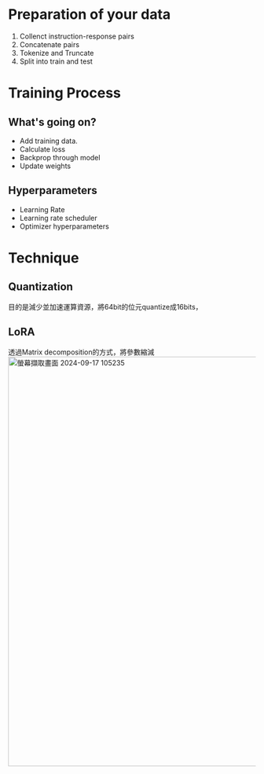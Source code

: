 # Preparation of your data
1. Collenct instruction-response pairs
2. Concatenate pairs
3. Tokenize and Truncate
4. Split into train and test

# Training Process
## What's going on?
- Add training data.
- Calculate loss
- Backprop through model
- Update weights
  
## Hyperparameters
- Learning Rate
- Learning rate scheduler
- Optimizer hyperparameters


# Technique
## Quantization
目的是減少並加速運算資源，將64bit的位元quantize成16bits，

## LoRA
透過Matrix decomposition的方式，將參數縮減
<img width="834" alt="螢幕擷取畫面 2024-09-17 105235" src="https://github.com/user-attachments/assets/247d8a82-92b0-4db0-a5a8-afefdfbdd6dd">
